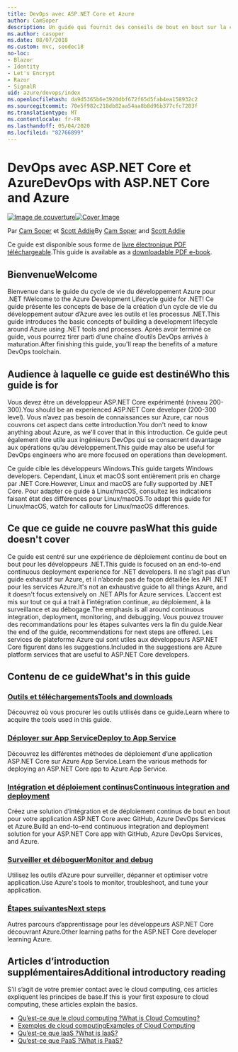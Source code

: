 ```yaml
---
title: DevOps avec ASP.NET Core et Azure
author: CamSoper
description: Un guide qui fournit des conseils de bout en bout sur la création d’un pipeline DevOps pour une application ASP.NET Core hébergée dans Azure.
ms.author: casoper
ms.date: 08/07/2018
ms.custom: mvc, seodec18
no-loc:
- Blazor
- Identity
- Let's Encrypt
- Razor
- SignalR
uid: azure/devops/index
ms.openlocfilehash: da9d5365b6e3920dbf672f65d5fab4ea158932c2
ms.sourcegitcommit: 70e5f982c218db82aa54aa8b8d96b377cfc7283f
ms.translationtype: MT
ms.contentlocale: fr-FR
ms.lasthandoff: 05/04/2020
ms.locfileid: "82766899"
---
```

# <a name="devops-with-aspnet-core-and-azure"></a><span data-ttu-id="f82c9-103">DevOps avec ASP.NET Core et Azure</span><span class="sxs-lookup"><span data-stu-id="f82c9-103">DevOps with ASP.NET Core and Azure</span></span>

<span data-ttu-id="f82c9-104">[![Image de couverture](./media/cover-large.png)](https://aka.ms/devopsbook)</span><span class="sxs-lookup"><span data-stu-id="f82c9-104">[![Cover Image](./media/cover-large.png)](https://aka.ms/devopsbook)</span></span>

<span data-ttu-id="f82c9-105">Par [Cam Soper](https://twitter.com/camsoper) et [Scott Addie](https://twitter.com/scottaddie)</span><span class="sxs-lookup"><span data-stu-id="f82c9-105">By [Cam Soper](https://twitter.com/camsoper) and [Scott Addie](https://twitter.com/scottaddie)</span></span>

<span data-ttu-id="f82c9-106">Ce guide est disponible sous forme de [livre électronique PDF téléchargeable](https://aka.ms/devopsbook).</span><span class="sxs-lookup"><span data-stu-id="f82c9-106">This guide is available as a [downloadable PDF e-book](https://aka.ms/devopsbook).</span></span>

## <a name="welcome"></a><span data-ttu-id="f82c9-107">Bienvenue</span><span class="sxs-lookup"><span data-stu-id="f82c9-107">Welcome</span></span> 

<span data-ttu-id="f82c9-108">Bienvenue dans le guide du cycle de vie du développement Azure pour .NET !</span><span class="sxs-lookup"><span data-stu-id="f82c9-108">Welcome to the Azure Development Lifecycle guide for .NET!</span></span> <span data-ttu-id="f82c9-109">Ce guide présente les concepts de base de la création d’un cycle de vie du développement autour d’Azure avec les outils et les processus .NET.</span><span class="sxs-lookup"><span data-stu-id="f82c9-109">This guide introduces the basic concepts of building a development lifecycle around Azure using .NET tools and processes.</span></span> <span data-ttu-id="f82c9-110">Après avoir terminé ce guide, vous pourrez tirer parti d’une chaîne d’outils DevOps arrivés à maturation.</span><span class="sxs-lookup"><span data-stu-id="f82c9-110">After finishing this guide, you'll reap the benefits of a mature DevOps toolchain.</span></span>

## <a name="who-this-guide-is-for"></a><span data-ttu-id="f82c9-111">Audience à laquelle ce guide est destiné</span><span class="sxs-lookup"><span data-stu-id="f82c9-111">Who this guide is for</span></span>

<span data-ttu-id="f82c9-112">Vous devez être un développeur ASP.NET Core expérimenté (niveau 200-300).</span><span class="sxs-lookup"><span data-stu-id="f82c9-112">You should be an experienced ASP.NET Core developer (200-300 level).</span></span> <span data-ttu-id="f82c9-113">Vous n’avez pas besoin de connaissances sur Azure, car nous couvrons cet aspect dans cette introduction.</span><span class="sxs-lookup"><span data-stu-id="f82c9-113">You don't need to know anything about Azure, as we'll cover that in this introduction.</span></span> <span data-ttu-id="f82c9-114">Ce guide peut également être utile aux ingénieurs DevOps qui se consacrent davantage aux opérations qu’au développement.</span><span class="sxs-lookup"><span data-stu-id="f82c9-114">This guide may also be useful for DevOps engineers who are more focused on operations than development.</span></span>

<span data-ttu-id="f82c9-115">Ce guide cible les développeurs Windows.</span><span class="sxs-lookup"><span data-stu-id="f82c9-115">This guide targets Windows developers.</span></span> <span data-ttu-id="f82c9-116">Cependant, Linux et macOS sont entièrement pris en charge par .NET Core.</span><span class="sxs-lookup"><span data-stu-id="f82c9-116">However, Linux and macOS are fully supported by .NET Core.</span></span> <span data-ttu-id="f82c9-117">Pour adapter ce guide à Linux/macOS, consultez les indications faisant état des différences pour Linux/macOS.</span><span class="sxs-lookup"><span data-stu-id="f82c9-117">To adapt this guide for Linux/macOS, watch for callouts for Linux/macOS differences.</span></span>

## <a name="what-this-guide-doesnt-cover"></a><span data-ttu-id="f82c9-118">Ce que ce guide ne couvre pas</span><span class="sxs-lookup"><span data-stu-id="f82c9-118">What this guide doesn't cover</span></span>

<span data-ttu-id="f82c9-119">Ce guide est centré sur une expérience de déploiement continu de bout en bout pour les développeurs .NET.</span><span class="sxs-lookup"><span data-stu-id="f82c9-119">This guide is focused on an end-to-end continuous deployment experience for .NET developers.</span></span> <span data-ttu-id="f82c9-120">Il ne s’agit pas d’un guide exhaustif sur Azure, et il n’aborde pas de façon détaillée les API .NET pour les services Azure.</span><span class="sxs-lookup"><span data-stu-id="f82c9-120">It's not an exhaustive guide to all things Azure, and it doesn't focus extensively on .NET APIs for Azure services.</span></span> <span data-ttu-id="f82c9-121">L’accent est mis sur tout ce qui a trait à l’intégration continue, au déploiement, à la surveillance et au débogage.</span><span class="sxs-lookup"><span data-stu-id="f82c9-121">The emphasis is all around continuous integration, deployment, monitoring, and debugging.</span></span> <span data-ttu-id="f82c9-122">Vous pouvez trouver des recommandations pour les étapes suivantes vers la fin du guide.</span><span class="sxs-lookup"><span data-stu-id="f82c9-122">Near the end of the guide, recommendations for next steps are offered.</span></span> <span data-ttu-id="f82c9-123">Les services de plateforme Azure qui sont utiles aux développeurs ASP.NET Core figurent dans les suggestions.</span><span class="sxs-lookup"><span data-stu-id="f82c9-123">Included in the suggestions are Azure platform services that are useful to ASP.NET Core developers.</span></span>

## <a name="whats-in-this-guide"></a><span data-ttu-id="f82c9-124">Contenu de ce guide</span><span class="sxs-lookup"><span data-stu-id="f82c9-124">What's in this guide</span></span>

### <a name="tools-and-downloads"></a>[<span data-ttu-id="f82c9-125">Outils et téléchargements</span><span class="sxs-lookup"><span data-stu-id="f82c9-125">Tools and downloads</span></span>](xref:azure/devops/tools-and-downloads)

<span data-ttu-id="f82c9-126">Découvrez où vous procurer les outils utilisés dans ce guide.</span><span class="sxs-lookup"><span data-stu-id="f82c9-126">Learn where to acquire the tools used in this guide.</span></span>

### <a name="deploy-to-app-service"></a>[<span data-ttu-id="f82c9-127">Déployer sur App Service</span><span class="sxs-lookup"><span data-stu-id="f82c9-127">Deploy to App Service</span></span>](xref:azure/devops/deploy-to-app-service)

<span data-ttu-id="f82c9-128">Découvrez les différentes méthodes de déploiement d’une application ASP.NET Core sur Azure App Service.</span><span class="sxs-lookup"><span data-stu-id="f82c9-128">Learn the various methods for deploying an ASP.NET Core app to Azure App Service.</span></span>

### <a name="continuous-integration-and-deployment"></a>[<span data-ttu-id="f82c9-129">Intégration et déploiement continus</span><span class="sxs-lookup"><span data-stu-id="f82c9-129">Continuous integration and deployment</span></span>](xref:azure/devops/cicd)

<span data-ttu-id="f82c9-130">Créez une solution d’intégration et de déploiement continus de bout en bout pour votre application ASP.NET Core avec GitHub, Azure DevOps Services et Azure.</span><span class="sxs-lookup"><span data-stu-id="f82c9-130">Build an end-to-end continuous integration and deployment solution for your ASP.NET Core app with GitHub, Azure DevOps Services, and Azure.</span></span>

### <a name="monitor-and-debug"></a>[<span data-ttu-id="f82c9-131">Surveiller et déboguer</span><span class="sxs-lookup"><span data-stu-id="f82c9-131">Monitor and debug</span></span>](xref:azure/devops/monitor)

<span data-ttu-id="f82c9-132">Utilisez les outils d’Azure pour surveiller, dépanner et optimiser votre application.</span><span class="sxs-lookup"><span data-stu-id="f82c9-132">Use Azure's tools to monitor, troubleshoot, and tune your application.</span></span>

### <a name="next-steps"></a>[<span data-ttu-id="f82c9-133">Étapes suivantes</span><span class="sxs-lookup"><span data-stu-id="f82c9-133">Next steps</span></span>](xref:azure/devops/next-steps)

<span data-ttu-id="f82c9-134">Autres parcours d’apprentissage pour les développeurs ASP.NET Core découvrant Azure.</span><span class="sxs-lookup"><span data-stu-id="f82c9-134">Other learning paths for the ASP.NET Core developer learning Azure.</span></span>

## <a name="additional-introductory-reading"></a><span data-ttu-id="f82c9-135">Articles d’introduction supplémentaires</span><span class="sxs-lookup"><span data-stu-id="f82c9-135">Additional introductory reading</span></span>

<span data-ttu-id="f82c9-136">S’il s’agit de votre premier contact avec le cloud computing, ces articles expliquent les principes de base.</span><span class="sxs-lookup"><span data-stu-id="f82c9-136">If this is your first exposure to cloud computing, these articles explain the basics.</span></span>

* [<span data-ttu-id="f82c9-137">Qu’est-ce que le cloud computing ?</span><span class="sxs-lookup"><span data-stu-id="f82c9-137">What is Cloud Computing?</span></span>](https://azure.microsoft.com/overview/what-is-cloud-computing/)
* [<span data-ttu-id="f82c9-138">Exemples de cloud computing</span><span class="sxs-lookup"><span data-stu-id="f82c9-138">Examples of Cloud Computing</span></span>](https://azure.microsoft.com/overview/examples-of-cloud-computing/)
* [<span data-ttu-id="f82c9-139">Qu’est-ce que IaaS ?</span><span class="sxs-lookup"><span data-stu-id="f82c9-139">What is IaaS?</span></span>](https://azure.microsoft.com/overview/what-is-iaas/)
* [<span data-ttu-id="f82c9-140">Qu’est-ce que PaaS ?</span><span class="sxs-lookup"><span data-stu-id="f82c9-140">What is PaaS?</span></span>](https://azure.microsoft.com/overview/what-is-paas/)
